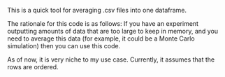 This is a quick tool for averaging .csv files into one dataframe.

The rationale for this code is as follows: If you have an experiment outputting amounts of data that are too large to
keep in memory, and you need to average this data (for example, it could be a Monte Carlo simulation) then you can use
this code.

As of now, it is very niche to my use case. Currently, it assumes that the rows are ordered. 